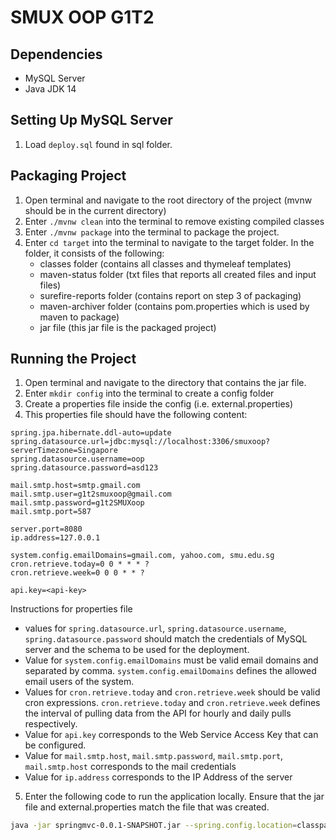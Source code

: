 # SMUX OOP G1T2

## Dependencies

* MySQL Server
* Java JDK 14

## Setting Up MySQL Server

1. Load `deploy.sql` found in sql folder.

## Packaging Project

1. Open terminal and navigate to the root directory of the project (mvnw should be in the current directory)
2. Enter `./mvnw clean` into the terminal to remove existing compiled classes
3. Enter `./mvnw package` into the terminal to package the project.
4. Enter `cd target` into the terminal to navigate to the target folder. In the folder, it consists of the following:
    * classes folder (contains all classes and thymeleaf templates)
    * maven-status folder (txt files that reports all created files and input files)
    * surefire-reports folder (contains report on step 3 of packaging)
    * maven-archiver folder (contains pom.properties which is used by maven to package)
    * jar file (this jar file is the packaged project)

## Running the Project

1. Open terminal and navigate to the directory that contains the jar file.
2. Enter `mkdir config` into the terminal to create a config folder
3. Create a properties file inside the config (i.e. external.properties)
4. This properties file should have the following content:
```
spring.jpa.hibernate.ddl-auto=update
spring.datasource.url=jdbc:mysql://localhost:3306/smuxoop?serverTimezone=Singapore
spring.datasource.username=oop
spring.datasource.password=asd123

mail.smtp.host=smtp.gmail.com
mail.smtp.user=g1t2smuxoop@gmail.com
mail.smtp.password=g1t2SMUXoop
mail.smtp.port=587

server.port=8080
ip.address=127.0.0.1

system.config.emailDomains=gmail.com, yahoo.com, smu.edu.sg
cron.retrieve.today=0 0 * * * ?
cron.retrieve.week=0 0 0 * * ?

api.key=<api-key>
```
    
Instructions for properties file
* values for `spring.datasource.url`, `spring.datasource.username`, `spring.datasource.password` should match the credentials of MySQL server and the schema to be used for the deployment.
* Value for `system.config.emailDomains` must be valid email domains and separated by comma. `system.config.emailDomains` defines the allowed email users of the system.
* Values for `cron.retrieve.today` and `cron.retrieve.week` should be valid cron expressions. `cron.retrieve.today` and `cron.retrieve.week` defines the interval of pulling data from the API for hourly and daily pulls respectively.
* Value for `api.key` corresponds to the Web Service Access Key that can be configured.
* Value for `mail.smtp.host`, `mail.smtp.password`, `mail.smtp.port`, `mail.smtp.host` corresponds to the mail credentials
* Value for `ip.address` corresponds to the IP Address of the server

5. Enter the following code to run the application locally. Ensure that the jar file and external.properties match the file that was created.

```bash
java -jar springmvc-0.0.1-SNAPSHOT.jar --spring.config.location=classpath:/application.properties,config/external.properties
```
